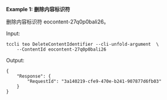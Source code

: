 **Example 1: 删除内容标识符**

删除内容标识符 eocontent-27q0p0bali26。

Input: 

```
tccli teo DeleteContentIdentifier --cli-unfold-argument  \
    --ContentId eocontent-27q0p0bali26
```

Output: 
```
{
    "Response": {
        "RequestId": "3a140219-cfe9-470e-b241-907877d6fb03"
    }
}
```

